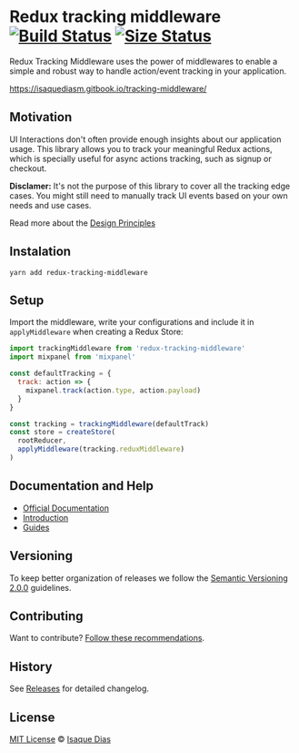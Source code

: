# Redux tracking middleware [![Build Status](https://travis-ci.com/isaquediasm/redux-tracking-middleware.svg?branch=master)](https://travis-ci.com/isaquediasm/redux-tracking-middleware) [![Size Status](https://img.shields.io/bundlephobia/min/redux-tracking-middleware)](https://img.shields.io/bundlephobia/min/redux-tracking-middleware)

Redux Tracking Middleware uses the power of middlewares to enable a simple and robust way to handle action/event tracking in your application.

https://isaquediasm.gitbook.io/tracking-middleware/

## Motivation

UI Interactions don't often provide enough insights about our application usage. This library allows you to track your meaningful Redux actions, which is specially useful for async actions tracking, such as signup or checkout.

**Disclamer:** It's not the purpose of this library to cover all the tracking edge cases. You might still need to manually track UI events based on your own needs and use cases.

Read more about the [Design Principles](https://isaquediasm.gitbook.io/tracking-middleware/getting-started/design-principles)

## Instalation

```
yarn add redux-tracking-middleware
```

## Setup

Import the middleware, write your configurations and include it in `applyMiddleware` when creating a Redux Store:

```js
import trackingMiddleware from 'redux-tracking-middleware'
import mixpanel from 'mixpanel'

const defaultTracking = {
  track: action => {
    mixpanel.track(action.type, action.payload)
  }
}

const tracking = trackingMiddleware(defaultTrack)
const store = createStore(
  rootReducer,
  applyMiddleware(tracking.reduxMiddleware)
)
```

## Documentation and Help

- [Official Documentation](https://isaquediasm.gitbook.io/tracking-middleware/)
- [Introduction](https://isaquediasm.gitbook.io/tracking-middleware/getting-started/introduction)
- [Guides](https://isaquediasm.gitbook.io/tracking-middleware/guides/filtering-types)

## Versioning

To keep better organization of releases we follow the [Semantic Versioning 2.0.0](http://semver.org/) guidelines.

## Contributing

Want to contribute? [Follow these recommendations](https://github.com/isaquediasm/redux-tracking-middleware/blob/master/docs/contributing.md).

## History

See [Releases](https://github.com/isaquediasm/redux-tracking-middleware/releases) for detailed changelog.

## License

[MIT License](https://github.com/isaquediasm/redux-tracking-middleware/master/LICENSE.md) © [Isaque Dias](https://github.com/isaquediasm)
